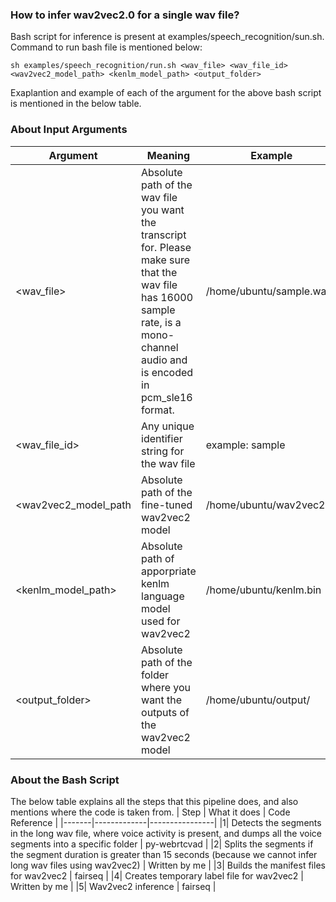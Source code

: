### How to infer wav2vec2.0 for a single wav file?
Bash script for inference is present at examples/speech_recognition/sun.sh. Command to run bash file is mentioned below:
```
sh examples/speech_recognition/run.sh <wav_file> <wav_file_id> <wav2vec2_model_path> <kenlm_model_path> <output_folder> 
```
Exaplantion and example of each of the argument for the above bash script is mentioned in the below table.

### About Input Arguments
|Argument|Meaning|Example|
|--------|-------|--------|
|<wav_file> | Absolute path of the wav file you want the transcript for. Please make sure that the wav file has 16000 sample rate, is a mono-channel audio and is encoded in pcm_sle16 format. | /home/ubuntu/sample.wav|
|<wav_file_id> | Any unique identifier string for the wav file | example: sample |
|<wav2vec2_model_path| Absolute path of the fine-tuned wav2vec2 model | /home/ubuntu/wav2vec2.pt |
|<kenlm_model_path> | Absolute path of apporpriate kenlm language model used for wav2vec2 | /home/ubuntu/kenlm.bin |
|<output_folder>| Absolute path of the folder where you want the outputs of the wav2vec2 model | /home/ubuntu/output/ |

### About the Bash Script

The below table explains all the steps that this pipeline does, and also mentions where the code is taken from. 
| Step | What it does | Code Reference |
|-------|-------------|----------------|
|1| Detects the segments in the long wav file, where voice activity is present, and dumps all the voice segments into a specific folder | py-webrtcvad |
|2| Splits the segments if the segment duration is greater than 15 seconds (because we cannot infer long wav files using wav2vec2) | Written by me |
|3| Builds the manifest files for wav2vec2 | fairseq |
|4| Creates temporary label file for wav2vec2 | Written by me |
|5| Wav2vec2 inference | fairseq |
